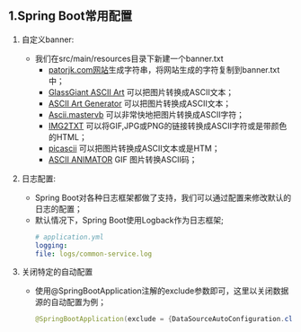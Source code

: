 ## 1.Spring Boot常用配置

1. 自定义banner:
    + 我们在src/main/resources目录下新建一个banner.txt
        + [patorjk.com网站](http://patorjk.com/software/taag)生成字符串，将网站生成的字符复制到banner.txt中；
        + [GlassGiant ASCII Art](http://glassgiant.com/ascii/) 可以把图片转换成ASCII文本；
        + [ASCII Art Generator](http://www.ascii-art-generator.org/) 可以把图片转换成ASCII文本；
        + [Ascii.mastervb](http://ascii.mastervb.net/) 可以非常快地把图片转换成ASCII字符；
        + [IMG2TXT](http://www.degraeve.com/img2txt.php) 可以将GIF,JPG或PNG的链接转换成ASCII字符或是带颜色的HTML；
        + [picascii](http://picascii.com/) 可以把图片转换成ASCII文本或是HTM；
        + [ASCII ANIMATOR](http://www.qqpr.com/) GIF 图片转换ASCII码；

2. 日志配置:
    + Spring Boot对各种日志框架都做了支持，我们可以通过配置来修改默认的日志的配置；
    + 默认情况下，Spring Boot使用Logback作为日志框架;
        ```yaml 
        # application.yml
        logging:
        file: logs/common-service.log
        ```

3. 关闭特定的自动配置
    + 使用@SpringBootApplication注解的exclude参数即可，这里以关闭数据源的自动配置为例；
        ```java
        @SpringBootApplication(exclude = {DataSourceAutoConfiguration.class})
        ```
    